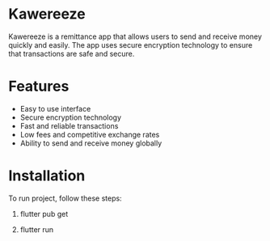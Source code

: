 # Kawereeze 
Kawereeze is a remittance app that allows users to send and receive money quickly and easily. The app uses secure encryption technology to ensure that transactions are safe and secure.

# Features
- Easy to use interface
- Secure encryption technology
- Fast and reliable transactions
- Low fees and competitive exchange rates
- Ability to send and receive money globally

# Installation
To run project, follow these steps:

1. flutter pub get

2. flutter run



